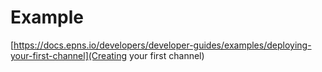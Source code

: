# Example
[https://docs.epns.io/developers/developer-guides/examples/deploying-your-first-channel](Creating your first channel)